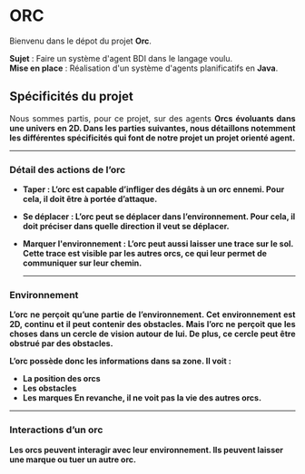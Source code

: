 # ORC

Bienvenu dans le dépot du projet __Orc__.

__Sujet__ : Faire un système d'agent BDI dans le langage voulu.
<br>
__Mise en place__ : Réalisation d'un système d'agents planificatifs en __Java__.

## Spécificités du projet
<p align="justify">
Nous sommes partis, pour ce projet, sur des agents <b>Orcs<b> évoluants dans une univers en 2D. Dans les parties suivantes, nous détaillons notemment les différentes spécificités qui font de notre projet un projet orienté agent. 
</p>
  
---------

### Détail des actions de l’orc
- Taper : L’orc est capable d’infliger des dégâts à un orc ennemi. Pour cela, il doit être à portée d’attaque.
- Se déplacer : L’orc peut se déplacer dans l’environnement. Pour cela, il doit préciser dans quelle direction il veut se déplacer.
- Marquer l'environnement : L’orc peut aussi laisser une trace sur le sol. Cette trace est visible par les autres orcs, ce qui leur permet de communiquer sur leur chemin.

  ---------
  
### Environnement
<p align="justify">
L’orc ne perçoit qu’une partie de l’environnement. Cet environnement est 2D, continu et il peut contenir des obstacles. Mais l’orc ne perçoit que les choses dans un cercle de vision autour de lui. De plus, ce cercle peut être obstrué par des obstacles.
</p>

L’orc possède donc les informations dans sa zone. Il voit :
- La position des orcs
- Les obstacles
- Les marques
En revanche, il ne voit pas la vie des autres orcs.
  
---------

### Interactions d’un orc
Les orcs peuvent interagir avec leur environnement. Ils peuvent laisser une marque ou tuer un autre orc.

